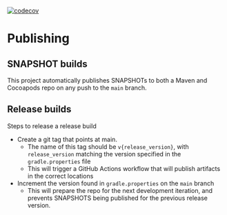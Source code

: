 [![codecov](https://codecov.io/gh/CruGlobal/kotlin-mpp-godtools-tool-parser/branch/main/graph/badge.svg)](https://codecov.io/gh/CruGlobal/kotlin-mpp-godtools-tool-parser)

# Publishing

## SNAPSHOT builds
This project automatically publishes SNAPSHOTs to both a Maven and Cocoapods repo on any push to the `main` branch. 

## Release builds
Steps to release a release build
- Create a git tag that points at main.
  - The name of this tag should be `v{release_version}`, with `release_version` matching the version specified in the `gradle.properties` file
  - This will trigger a GitHub Actions workflow that will publish artifacts in the correct locations
- Increment the version found in `gradle.properties` on the `main` branch
  - This will prepare the repo for the next development iteration, and prevents SNAPSHOTS being published for the previous release version.
